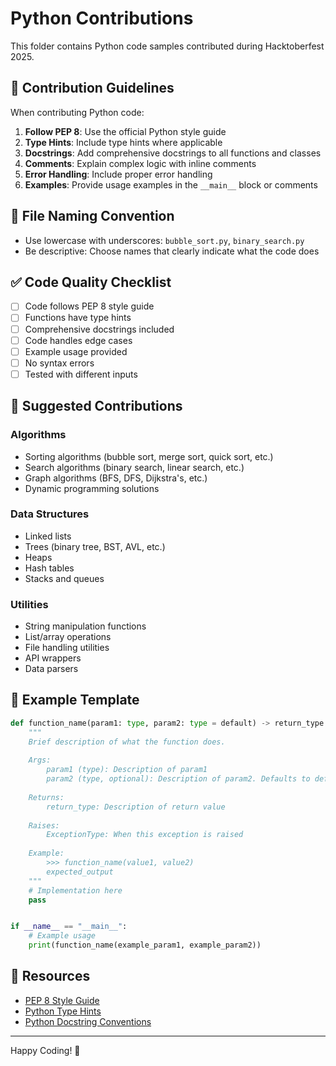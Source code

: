 # Python Contributions

This folder contains Python code samples contributed during Hacktoberfest 2025.

## 📝 Contribution Guidelines

When contributing Python code:

1. **Follow PEP 8**: Use the official Python style guide
2. **Type Hints**: Include type hints where applicable
3. **Docstrings**: Add comprehensive docstrings to all functions and classes
4. **Comments**: Explain complex logic with inline comments
5. **Error Handling**: Include proper error handling
6. **Examples**: Provide usage examples in the `__main__` block or comments

## 📂 File Naming Convention

- Use lowercase with underscores: `bubble_sort.py`, `binary_search.py`
- Be descriptive: Choose names that clearly indicate what the code does

## ✅ Code Quality Checklist

- [ ] Code follows PEP 8 style guide
- [ ] Functions have type hints
- [ ] Comprehensive docstrings included
- [ ] Code handles edge cases
- [ ] Example usage provided
- [ ] No syntax errors
- [ ] Tested with different inputs

## 🎯 Suggested Contributions

### Algorithms
- Sorting algorithms (bubble sort, merge sort, quick sort, etc.)
- Search algorithms (binary search, linear search, etc.)
- Graph algorithms (BFS, DFS, Dijkstra's, etc.)
- Dynamic programming solutions

### Data Structures
- Linked lists
- Trees (binary tree, BST, AVL, etc.)
- Heaps
- Hash tables
- Stacks and queues

### Utilities
- String manipulation functions
- List/array operations
- File handling utilities
- API wrappers
- Data parsers

## 📖 Example Template

```python
def function_name(param1: type, param2: type = default) -> return_type:
    """
    Brief description of what the function does.
    
    Args:
        param1 (type): Description of param1
        param2 (type, optional): Description of param2. Defaults to default.
        
    Returns:
        return_type: Description of return value
        
    Raises:
        ExceptionType: When this exception is raised
        
    Example:
        >>> function_name(value1, value2)
        expected_output
    """
    # Implementation here
    pass


if __name__ == "__main__":
    # Example usage
    print(function_name(example_param1, example_param2))
```

## 🔗 Resources

- [PEP 8 Style Guide](https://www.python.org/dev/peps/pep-0008/)
- [Python Type Hints](https://docs.python.org/3/library/typing.html)
- [Python Docstring Conventions](https://www.python.org/dev/peps/pep-0257/)

---

Happy Coding! 🐍
